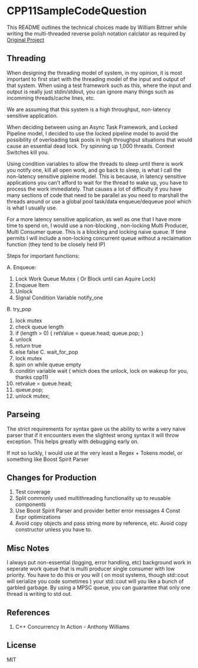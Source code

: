 # CPP11SampleCodeQuestion
This README outlines the technical choices made by William Bittner while writing the multi-threaded reverse polish notation calclator as required by [Original Project](https://github.com/zedle/CPP11CodeSampleQuestion/blob/master/CPP-Threads.md)
## Threading
When designing the threading model of system, in my opinion, it is most important to first start with the threading model of the input and output of that system. When using a test framework such as this, where the input and output is really just stdin/stdout, you can ignore many things such as incomming threads/cache lines, etc.

We are assuming that this system is a high throughput, non-latency sensitive application. 

When deciding between using an Async Task Framework, and Locked Pipeline model, I decided to use the locked pipeline model to avoid the possibility of overloading task pools in high throughput situations that would cause an essential dead lock. Try spinning up 1,000 threads. Context Switches kill you.

Using condition variables to allow the threads to sleep until there is work you notify one, kill all open work, and go back to sleep, is what I call the non-latency sensitive pipleine model. This is because, in latency sensitive applications you can't afford to wait for the thread to wake up, you have to process the work immediately. That causes a lot of difficulty if you have many sections of code that need to be parallel as you need to marshall the threads around or use a global pool task/data enqueue/dequeue pool which is what I usually use.

For a more latency sensitive application, as well as one that I have more time to spend on, I would use a non-blocking , non-locking Multi Producer, Multi Consumer queue. This is a blocking and locking naive queue. If time permits I will include a non-locking concurrent queue without a reclaimation function (they tend to be closely held IP)

Steps for important functions:

A. Enqueue:
  1. Lock Work Queue Mutex ( Or Block until can Aquire Lock)
  2. Enqueue Item
  3. Unlock
  4. Signal Condition Variable notify_one

 B. try_pop
   1. lock mutex
   2. check queue length
   3. if (length > 0) {
   	   retValue = queue.head;
   	   queue.pop;
   }
   4. unlock
   5. return true
   6. else false
 C. wait_for_pop
   1. lock mutex
   2. spin on while queue empty
   3. conditin variable wait ( which does the unlock, lock on wakeup for you, thanks cpp11)
   4. retvalue = queue.head;
   5. queue.pop;
   6. unlock mutex;
## Parseing
The strict requirements for syntax gave us the ability to write a very naive parser that if it encounters even the slightest wrong syntax it will throw exception. This helps greatly with debugging early on.

If not so luckly, I would use at the very least a Regex + Tokens model, or something like Boost Spirit Parser
## Changes for Production
1. Test coverage
2. Split commonly used multithreading functionality up to reusable components
3. Use Boost Spirit Parser and provider better error messages
4 Const Expr optimizations
5. Avoid copy objects and pass string more by reference, etc. Avoid copy constructor unless you have to. 

## Misc Notes
I always put non-essential (logging, error handling, etc) background work in seperate work queue that is multi producer single consumer with low priority. You have to do this or you will ( on most systems, though std::cout will serialize you code sometimes ) your std::cout will you like a bunch of garbled garbage. By using a MPSC queue, you can guarantee that only one thread is writing to std out.
## References
1. C++ Concurrency In Action - Anthony Williams 

## License
MIT
